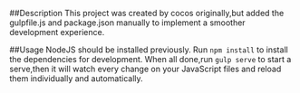##Description
This project was created by cocos originally,but added the gulpfile.js and package.json manually to implement a smoother development experience. 

##Usage
NodeJS should be installed previously.
Run `npm install` to install the dependencies for development.
When all done,run `gulp serve` to start a serve,then it will watch every change on your JavaScript files and reload them individually and automatically.